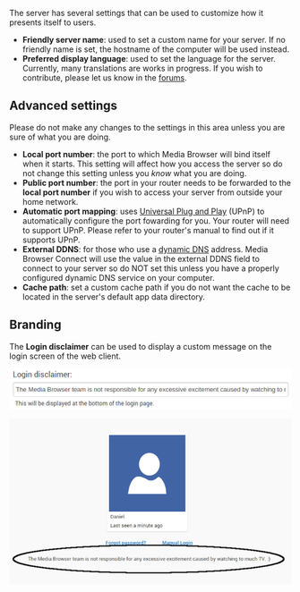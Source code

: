 The server has several settings that can be used to customize how it presents itself to users.

- **Friendly server name**: used to set a custom name for your server. If no friendly name is set, the hostname of the computer will be used instead.
- **Preferred display language**: used to set the language for the server. Currently, many translations are works in progress. If you wish to contribute, please let us know in the [forums](http://mediabrowser.tv/forums).

## Advanced settings

Please do not make any changes to the settings in this area unless you are sure of what you are doing.

- **Local port number**: the port to which Media Browser will bind itself when it starts. This setting will affect how you access the server so do not change this setting unless you *know* what you are doing.
- **Public port number**: the port in your router needs to be forwarded to the **local port number** if you wish to access your server from outside your home network.
- **Automatic port mapping**: uses [Universal Plug and Play](https://en.wikipedia.org/wiki/Universal_Plug_and_Play) (UPnP) to automatically configure the port fowarding for you. Your router will need to support UPnP. Please refer to your router's manual to find out if it supports UPnP.
- **External DDNS**: for those who use a [dynamic DNS](https://en.wikipedia.org/wiki/Dynamic_DNS) address. Media Browser Connect will use the value in the external DDNS field to connect to your server so do NOT set this unless you have a properly configured dynamic DNS service on your computer.
- **Cache path**: set a custom cache path if you do not want the cache to be located in the server's default app data directory.

## Branding

The **Login disclaimer** can be used to display a custom message on the login screen of the web client.

![](images/server/serversettings1.png)

![](images/server/serversettings2.png)